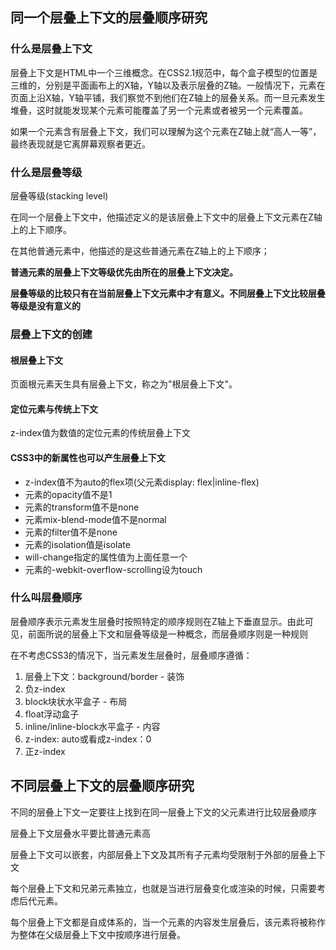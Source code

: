 ## 同一个层叠上下文的层叠顺序研究

### 

### 什么是层叠上下文

层叠上下文是HTML中一个三维概念。在CSS2.1规范中，每个盒子模型的位置是三维的，分别是平面画布上的X轴，Y轴以及表示层叠的Z轴。一般情况下，元素在页面上沿X轴，Y轴平铺，我们察觉不到他们在Z轴上的层叠关系。而一旦元素发生堆叠，这时就能发现某个元素可能覆盖了另一个元素或者被另一个元素覆盖。

如果一个元素含有层叠上下文，我们可以理解为这个元素在Z轴上就“高人一等”，最终表现就是它离屏幕观察者更近。

### 

### 什么是层叠等级

层叠等级(stacking level)

在同一个层叠上下文中，他描述定义的是该层叠上下文中的层叠上下文元素在Z轴上的上下顺序。

在其他普通元素中，他描述的是这些普通元素在Z轴上的上下顺序；

**普通元素的层叠上下文等级优先由所在的层叠上下文决定。**

**层叠等级的比较只有在当前层叠上下文元素中才有意义。不同层叠上下文比较层叠等级是没有意义的**



### 层叠上下文的创建

#### 根层叠上下文

页面根元素天生具有层叠上下文，称之为"根层叠上下文"。



#### 定位元素与传统上下文

z-index值为数值的定位元素的传统层叠上下文



#### CSS3中的新属性也可以产生层叠上下文

- z-index值不为auto的flex项(父元素display: flex|inline-flex)
- 元素的opacity值不是1
- 元素的transform值不是none
- 元素mix-blend-mode值不是normal
- 元素的filter值不是none
- 元素的isolation值是isolate
- will-change指定的属性值为上面任意一个
- 元素的-webkit-overflow-scrolling设为touch

### 什么叫层叠顺序

层叠顺序表示元素发生层叠时按照特定的顺序规则在Z轴上下垂直显示。由此可见，前面所说的层叠上下文和层叠等级是一种概念，而层叠顺序则是一种规则

在不考虑CSS3的情况下，当元素发生层叠时，层叠顺序遵循：

1. 层叠上下文：background/border 			-	装饰
2. 负z-index
3. block块状水平盒子                                   -    布局  
4. float浮动盒子
5. inline/inline-block水平盒子                        -    内容
6. z-index: auto或看成z-index：0
7. 正z-index





## 不同层叠上下文的层叠顺序研究

不同的层叠上下文一定要往上找到在同一层叠上下文的父元素进行比较层叠顺序



层叠上下文层叠水平要比普通元素高

层叠上下文可以嵌套，内部层叠上下文及其所有子元素均受限制于外部的层叠上下文

每个层叠上下文和兄弟元素独立，也就是当进行层叠变化或渲染的时候，只需要考虑后代元素。

每个层叠上下文都是自成体系的，当一个元素的内容发生层叠后，该元素将被称作为整体在父级层叠上下文中按顺序进行层叠。

























### 